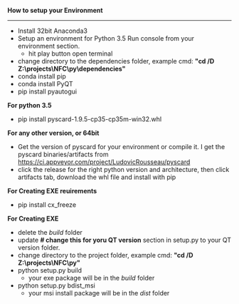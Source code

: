 
**How to setup your Environment**

----------

 - Install 32bit Anaconda3
 - Setup an environment for Python 3.5 Run console from your
   environment section.
    - hit play button open terminal
 - change directory to the dependencies folder, example cmd: **"cd /D
   Z:\projects\NFC\py\dependencies"**
 - conda install pip
 - conda install PyQT
 - pip install pyautogui

**For python 3.5**
 - pip install pyscard-1.9.5-cp35-cp35m-win32.whl

**For any other version, or 64bit**
 - Get the version of pyscard for your environment or compile it.  I get
   the pyscard binaries/artifacts from
   https://ci.appveyor.com/project/LudovicRousseau/pyscard
 - click the release for the right python version and architecture, then
   click artifacts tab, download the whl file and install with pip


**For Creating EXE reuirements**
 - pip install cx_freeze

**For Creating EXE**
 - delete the *build* folder
 - update **# change this for yoru QT version** section in setup.py to your QT version folder.
 - change directory to the project folder, example cmd: **"cd /D
   Z:\projects\NFC\py\"**
 - python setup.py build
    - your exe package will be in the *build* folder
- python setup.py bdist_msi
    - your msi install package will be in the *dist* folder
 

